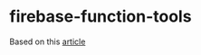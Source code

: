 # firebase-function-tools

Based on this [article](https://codeburst.io/organizing-your-firebase-cloud-functions-67dc17b3b0da)
